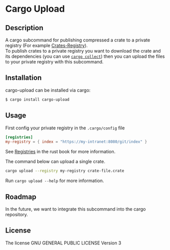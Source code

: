 # Cargo Upload

## Description
A cargo subcommand for publishing compressed a crate to a private registry (For example [Crates-Registry](https://github.com/TalRoni/crates-registry)).\
To publish crates to a private registry you want to download the crate and its dependencies (you can use [`cargo collect`](https://crates.io/crates/cargo-collect)) then you can upload the files to your private registry with this subcommand.

## Installation
cargo-upload can be installed via cargo:
```bash
$ cargo install cargo-upload
```
## Usage
First config your private registry in the `.cargo/config` file
```toml
[registries]
my-registry = { index = "https://my-intranet:8080/git/index" }
```
See [Registries](https://doc.rust-lang.org/cargo/reference/registries.html) in the rust book for more information.

The command below can upload a single crate.
```bash
cargo upload --registry my-registry crate-file.crate
```
Run `cargo upload --help` for more information.
## Roadmap
In the future, we want to integrate this subcommand into the cargo repository.

## License
The license GNU GENERAL PUBLIC LICENSE Version 3
